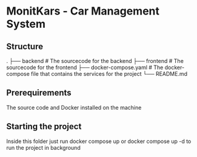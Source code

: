 # MonitKars - Car Management System

## Structure

.
├── backend                      # The sourcecode for the backend
├── frontend                     # The sourcecode for the frontend
├── docker-compose.yaml          # The docker-compose file that contains the services for the project
└── README.md

## Prerequirements

The source code and Docker installed on the machine

## Starting the project

Inside this folder just run docker compose up or docker compose up -d to run the project in background
